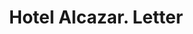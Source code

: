 ---
doi: 10.7916/D8FN2J57
date_other: '1900'
date_other_textual: 1900-1909
form: correspondence
genre:
- Letters (correspondence)
name:
- Hotel Alcazar
object_in_context_url: https://biggert.cul.columbia.edu/items/view/ave_biggert_00109
subject_hierarchical_geographic:
- St. Augustine, Florida, United States
subject_name:
- Hotel Alcazar
title: Hotel Alcazar. Letter
sort_title: Hotel Alcazar. Letter
call_number: ave_biggert_00109
coordinates:
- 29.89472222222222,-81.31444444444445
pid: ave_biggert_00109
identifiers: ave_biggert_00109
canvas_id: ldpd:395384
permalink: "/items/ave_biggert_00109/"
layout: iiif-image-page
---